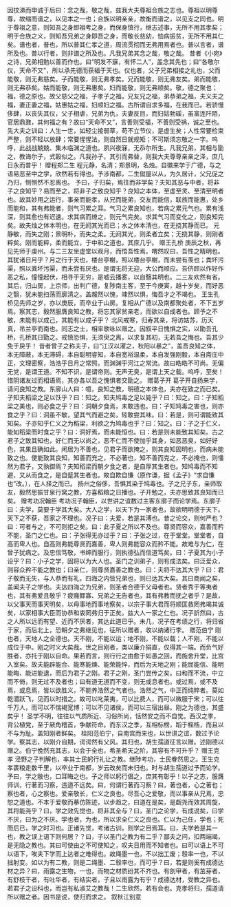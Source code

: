 <!-- { "loadSidebar": true } -->
因抆涕而申诚于后曰：念之哉，敬之哉，兹我大夫尊祖合族之志也。尊祖以明尊尊，故缩而谱之，以见本之一也；合族以明亲亲，故衡而谱之，以见支之同也。明于尊祖之意，则知吾之身即祖考之身，而保身慎行，继志述事，无所不用其孝矣；明于合族之义，则知吾兄弟之身即吾之身，而敬长慈幼，恤病振贫，无所不用其仁矣。谱也者，普也，所以普其仁孝之道，周流贯彻而无弗用焉者也。普以言者，谱所及也。普以行者，则非谱之所及也。凡我兄弟其念之哉，敬之哉。
昔者《小宛》之诗，兄弟相勉以善而作也。曰“明发不寐，有怀二人”，盖念其先也；曰“各敬尔仪，天命不又”，所以承先德而获福于天也。仪也者，父子兄弟相接之礼也，父而能敬，则无弗慈矣。子而能敬，则无弗孝矣。兄而能敬，则无弗友矣。弟而能敬，则无弗恭矣。姑而能敬，则无弗惠矣。妇而能敬，则无弗顺矣。敬，德之聚也；福，德之原也。故父慈父之福，子孝子之福，兄友兄之福，弟恭弟之福，夫义夫之福，妻正妻之福，姑惠姑之福，妇顺妇之福。古所谓自求多福，在我而已。若骄慢侈肆，以丧失其仪，父子相虐，兄弟为仇，夫妻反目，而妇姑勃磎，虽富连阡陌，官居鼎鼐，其何福之有？故曰“天命不又”，言善则受福，不善则受祸，诚之至也。
先大夫之训曰：人生一世，如轻尘接弱草，苟不立节仪，是虚生矣；人性常要检束严整，则不轻以放肆；常要惺惺法，则自然日就规矩；不可斯须忘敬之一字。呜呼，此战战兢兢、集木临渊之道也。夙兴夜寐，无忝尔所生。凡我兄弟，其相与勖之，教诲尔子，式榖似之。凡我孙子，其引而弗替，则我大夫尊尊亲亲之泽，庶几日永而普乎！
赠程郑二生
程元静，名清；郑景明，名烛。自徽来学于广德，与之语易恶至中之学，欣然若有得也。予涉南都，二生僦屋以从，为久居计，父兄促之乃归，恻恻然不忍离也。
予曰，子归矣，焉往而非学矣？夫知其恶与中者，将非子之良知乎？易而至之，将非子之致良知乎？良知之本体，至虚至灵、至清至明者也。故其妙用之运行，事亲而能孝，从兄而能弟，交友而能信，联族而能惠，处乡而能和，其有弗能者，则气习累之耳。气习之累良知也，若病之累元气也。累有浅深，则其愈也有迟速。求其病而燎之，则元气完矣。求其气习而变化之，则良知完矣。故夫烛之体本明也，在无阏其光而已；水之体本清也，在无挠其静而已。
元静敏，而失之刚；景明朴，而失之柔。无阏其光，则柔者立矣；无挠其静，则刚者粹矣。刚而能粹，柔而能立，于中和之道也，其庶几乎。
赠王孔桥
庚辰之秋，再见先师于虔州。与二三友坐虚堂以观月，而悟吾性焉，喟然叹曰，吾性之精明也。其犹诸日月乎？月之行于天也，楼台亭榭，照以楼台亭榭，而未尝有羡也；粪坏污渠，照以粪坏污渠，而未尝有厌也。是谓无将无迎，大公而顺应。吾侪顾以作好作恶之私，憧憧起伏，相寻于无穷，是嘘云播雾，以自翳其明也。二三友欢然有省。其后，归山房，上京师，出判广德，复陟南主客，至于今庚寅，越十岁矣，而好恶之翳，犹未能扫荡而廓清之。盖赧然以愧，竦然以惧，悔吾才之不竭也。
王生孔桥见先师之岁，亦以庚辰，而卒业于山房。复相从广德以及南都聚处者，不下五岁焉。察其志，毅然服膺良知之教，将忘其家贫亲老，而欲以自成者也。顾予之不敏，未能有以成己，其能有以成子乎？
北风戒寒，归寿其亲，将访姑苏，历天真，吊兰亭而南也。同志之士，相率歌咏以赠之。因叙平日愧惧之实，以勖吾孔桥，孔桥其日勖之。戒慎恐惧，无须臾之离，以求复其初，无若吾之悔也。吾其少免于戾乎！
昔者曾子之称夫子，曰“江汉以濯之，秋阳以暴之”，盖吾良知之体，本无障蔽，本无滞碍，本自聪明睿知，本自宽裕温柔，本自发强刚毅，本自斋庄中正，文理密察，浩浩乎日月之常照，而渊渊乎河江之常流。故曰皓皓不可尚。无偏无党，是谓王道。不知不识，是谓帝则。无声无臭，是谓上天之载。呜呼，至矣！惜阴诸友过而相语焉，其亦各以吾之愧惧者交勖之。
赠葛子开
葛子开自扬来学，请问良知之教。东廓山人曰：噫，良知之教，明德之本体也，夫亦在致之而已矣。子知夫稻梁之足以饫乎？曰：知之。知夫鸠毒之足以毙乎？曰：知之。曰：子知稻梁之美也，则必食之乎？曰：洞朝夕食焉，未敢违也。曰：子知鸠毒之害也，则亦食之乎？曰：洞虽不敏，望其气而避之矣，矧敢尝其味。曰：若是，则可谓能致其知矣。子亦知乎仁义之为稻梁，利欲之为鸠毒也乎？曰：知之。曰：子之于仁义，能如稻梁而时食之乎？曰：洞好焉，而未能恒也。曰：若是则未能致其知矣。古之君子之致其知也，好仁而无以尚之，恶不仁而不使加乎其身，如恶恶臭，如好好色，其果且确如此。闲居为不善也，见君子而欲掩之，则其良知固明也，而病未能致之也。使能致其良知，知善而充之，不必著也，知不善而克之，不必掩也，则憣然为君子，又孰御焉？夫知稻梁而朝夕食之者，是自厚其生者也。知鸠毒而不知避，又从而食之，是自蹙其生者也。故自欺自慊（原作谦，据《孟子》“求自慊也”改。），在人择之而已。
扬州之俗侈，吾惧其染于鸠毒也。子之兄子东，亲师取友，毅然思振甘泉行窝之教，方喜稻粮之日播也。子开勉之，夫亦思致其良知而已矣。
赠考功况翰臣
考功况子翰臣，以世讲之谊数过主客东廓子而论学焉。东廓子曰：夫学，莫要于学其大矣。大人之学，以天下为一家者也，故欲明明德于天下。天下之不获，吾家之不理也。况子曰：夫爱，若是其溥也。昔之论交，则何严也？曰：可者与之，不可则拒之矣。曰：此子夏之所以不及也。尊贤而容众，嘉善而矜不能，圣门之仁也。曰：子张得无亦过乎？曰：子张之过，在于堂堂。堂堂者，自高而卑人也。自高则弗能尊贤而嘉善，卑人则弗能容众而矜不能。故难与为仁，在曾子犹病之。及忠信笃敬，书绅而服行，则执德弘而信道笃矣。曰：子夏其为小子设乎？曰：小子之学，固将以为大人也。圣门之训弟子，则有成法矣。曰泛爱众，则容众矜不能之教也；曰亲仁，则尊贤嘉善之教也。曰：夫将不达其大乎？曰：君子敬而无失，与人恭而有礼，四海之内皆兄弟也，则已达其大矣。其曰商闻之矣，盖闻夫子之学也。夫达四海之为兄弟，则圣者合德于父母者也。贤者秀于等夷者也，其有弗爱且敬乎？疲癃鳏寡、兄弟之无告者也，其有弗教而抚之者乎？是故，以父事天而事天明矣，以母事地而事地察矣，以宗子事大君而将顺匡救罔弗竭其诚矣，以家相事大臣而协恭和衷罔弗归于正矣。兹大人一家之仁也。况子訢然曰，古之人所以远而有望、近而不厌者，其达此道已乎。未几，况子在考绩之行，将归省于家，而后北上，恐朝夕之弗继见也，征所以赠者，收以纳诸行李。
赠范伯宁
刚也者，天地人之全德也。天不刚，不能以运；地不刚，不能以载；人不刚，不能以成位于中。刚之时义大矣哉。世之目刚者，类以廉介狷直，仅得其一端。而负气好胜者，亦托于刚以自命。果若而言，则行行之由愈于如愚之回，而施舍升堂，比宫入室矣。故夫能辟能合、能寒能燠、能荣能悴，而后为天地之刚；能屈能信、能明能晦、能进能退，而后为君子之刚。君子之刚，圣门尝传之矣。曰和而不流，中立而不倚，则无过不及者也；曰有道无道而不变，则无或息者也。或过焉，或不及焉，或息焉，皆以欲胜义，不能养浩然之气者也。浩然之气，中正而纯粹者。莫如乾潜跃飞，见而以时措之。故可以叱莱夷，可以比费人，而可以微服于宋；可以往千万人，而可以不惴褐宽博；可以不见诸侯，而可以三宿出昼。刚之为德也，其盛矣乎！
圣学不明，往往以气质所近、习俗所尚，恬然安之而不自觉。西汉之季，背公植党，至于厥角稽首，争献符命。而东汉之季，互相标榜，蹈于桎梏，而且以不与为耻。盖知刚者鲜矣。
桂阳范伯宁，自南宫而来也，以世讲之谊，数过予论学。察其志，以刚介自期，谔谔然有父风。其归也，胡生孺道征言以赠。述刚德以赠之。伯宁俛然充其志，以会于全也，希圣希天之阶，其容有不可升乎？
赠王克孝
泾野之子判解也，率其士民躬行礼让之教。继陟考功，士民眷然思之。王生克孝裹粮走数千里，以卒业于南都，岁云改矣而未归也。时与胡生孺道过予而论学。予曰，学之敝也，口耳晦之也。子之师以躬行倡之，庶其有彰乎！以子之志，服膺师训，行著而习察，违道不远矣。曰，何谓行著而习察？曰，著也者，心之著也；察也者，心之察也。爱亲敬长，仁义之良也。尽吾心之爱敬，而以事亲从兄焉，忠恕之道也。不本于爱敬而摹仿陈迹，以步趋之，曰道在是矣，是觑尧而效其周旋，其将能尧乎？曰，学之效先觉也，将非其全与？曰，圣门之论学，有成说矣，曰学不厌，曰为之不厌。学也者，为也，所以求全仁义之良也。仁以为己任，学也；死而后已，学之时习也。正诸先觉，考诸古训，则学之目焉耳。曰，夫学若是其一也，教之误上语下则何居？？曰，子以圣门之教为有二乎？鄙夫之问，扣两端竭，是无隐之教也。其曰可使由之不可使知之，叹夫日用而不知者也。曰可以语上不可以语下，唉夫下学而上达者之难得也。故绳墨一也，不以拙工废；彀率一也，不以拙射变。如以为有二教，则是二绳墨、二彀率也，而可乎？曰，若是则奚有成德达材之异？曰，雨露之生物，一也，而物之材质纷其不齐也。有剖甲者，有茁芽者，有舒枝干者，有吐华者，有结实者，子且以雨露为有乎？成德达材，受教之异也。若君子之设科也，而岂有私淑艾之教哉！二生欣然，若有会也。克孝将归，孺道请所以赠之者。因书是说，使归而求之。
叙秋江别意
